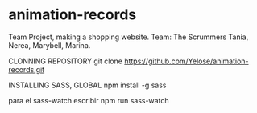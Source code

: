 # animation-records

Team Project, making a shopping website.
Team: The Scrummers
Tania, Nerea, Marybell, Marina.

CLONNING REPOSITORY
git clone https://github.com/Yelose/animation-records.git

INSTALLING SASS, GLOBAL
npm install -g sass

para el sass-watch escribir npm run sass-watch
